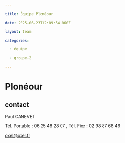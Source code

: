 ```yaml
---

title: Équipe Plonéour 

date: 2025-06-23T12:09:54.060Z

layout: team

categories:

  - équipe

  - groupe-2

---
```


# Plonéour 



## contact 

Paul CANEVET

Tél. Portable : 06 25 48 28 07 , Tél. Fixe : 02 98 87 68 46

oxel@oxel.fr

